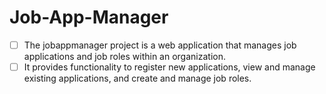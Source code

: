 # Job-App-Manager
- [ ] The jobappmanager project is a web application that manages job applications and job roles within an organization.
- [ ] It provides functionality to register new applications, view and manage existing applications, and create and manage job roles.
